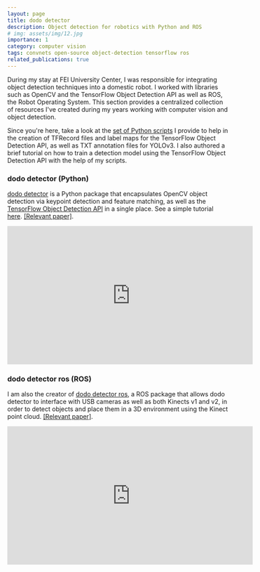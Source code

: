 ```yaml
---
layout: page
title: dodo detector
description: Object detection for robotics with Python and ROS
# img: assets/img/12.jpg
importance: 1
category: computer vision
tags: convnets open-source object-detection tensorflow ros
related_publications: true
---
```


During my stay at FEI University Center, I was responsible for integrating object detection techniques into a domestic robot. I worked with libraries such as OpenCV and the TensorFlow Object Detection API as well as ROS, the Robot Operating System. This section provides a centralized collection of resources I've created during my years working with computer vision and object detection.

Since you're here, take a look at the [set of Python scripts](https://github.com/douglasrizzo/detection_util_scripts) I provide to help in the creation of TFRecord files and label maps for the TensorFlow Object Detection API, as well as TXT annotation files for YOLOv3. I also authored a brief tutorial on how to train a detection model using the TensorFlow Object Detection API with the help of my scripts.

### dodo detector (Python)

[dodo detector](http://douglasrizzo.com.br/dodo_detector/) is a Python package that encapsulates OpenCV object detection via keypoint detection and feature matching, as well as the [TensorFlow Object Detection API](https://github.com/tensorflow/models/tree/master/research/object_detection) in a single place. See a simple tutorial [here](https://gist.github.com/douglasrizzo/fd4cff7cdf53b3ad08d67f736e5017ea). [[Relevant paper]](https://www.researchgate.net/publication/338032150_CAPTION_Correction_by_Analyses_POS-Tagging_and_Interpretation_of_Objects_using_only_Nouns).

<iframe width="560" height="315" src="https://www.youtube.com/embed/Py6_qG52EYQ" frameborder="0" allow="accelerometer; autoplay; encrypted-media; gyroscope; picture-in-picture" allowfullscreen></iframe>

### dodo detector ros (ROS)

I am also the creator of [dodo detector ros](https://github.com/douglasrizzo/dodo_detector_ros), a ROS package that allows dodo detector to interface with USB cameras as well as both Kinects v1 and v2, in order to detect objects and place them in a 3D environment using the Kinect point cloud. [[Relevant paper]](https://www.researchgate.net/publication/333931333_HERA_Home_Environment_Robot_Assistant?_sg=GeiJpHAg-qFfldnKYUJofw09SmBojDPMoOVXAXBtRN0PQoe-1N-CM7ry2q89Gq0zfcwUusFYgBCG1U3dN-KoIGfndqnR9tazsZ9_gafb.7OO3N70IPnsb377if8wOMVhPMKJnucTmYH7hn34kpeBcKn_KwIOVF1m28fGLgwgO06jL6mvZR1RcBnDIYMAvwQ).

<iframe width="560" height="315" src="https://www.youtube.com/embed/fXJYmJOaSxQ" frameborder="0" allow="accelerometer; autoplay; encrypted-media; gyroscope; picture-in-picture" allowfullscreen></iframe>
